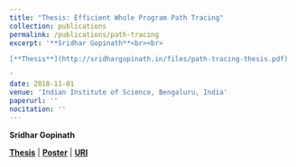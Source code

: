 ```yaml
---
title: "Thesis: Efficient Whole Program Path Tracing"
collection: publications
permalink: /publications/path-tracing
excerpt: '**Sridhar Gopinath**<br><br>

[**Thesis**](http://sridhargopinath.in/files/path-tracing-thesis.pdf)	\|	[**Poster**](http://sridhargopinath.in/files/path-tracing-poster.pdf)	\|	[**URI**](http://etd.iisc.ac.in/handle/2005/3708)<br><br>

'
date: 2018-11-01
venue: 'Indian Institute of Science, Bengaluru, India'
paperurl: ''
nocitation: ''
---
```

**Sridhar Gopinath**

[**Thesis**](http://sridhargopinath.in/files/path-tracing-thesis.pdf)	\|	[**Poster**](http://sridhargopinath.in/files/path-tracing-poster.pdf)	\|	[**URI**](http://etd.iisc.ac.in/handle/2005/3708)
